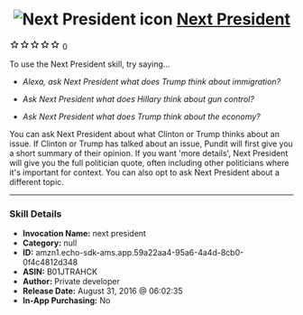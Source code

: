# &nbsp;<img src="skill_icon" alt="Next President icon" width="36"> [Next President](http://alexa.amazon.com/#skills/amzn1.echo-sdk-ams.app.59a22aa4-95a6-4a4d-8cb0-0f4c4812d348)
![0 stars](../../images/ic_star_border_black_18dp_1x.png)![0 stars](../../images/ic_star_border_black_18dp_1x.png)![0 stars](../../images/ic_star_border_black_18dp_1x.png)![0 stars](../../images/ic_star_border_black_18dp_1x.png)![0 stars](../../images/ic_star_border_black_18dp_1x.png) 0

To use the Next President skill, try saying...

* *Alexa, ask Next President what does Trump think about immigration?*

* *Ask Next President what does Hillary think about gun control?*

* *Ask Next President what does Trump think about the economy?*

You can ask Next President about what Clinton or Trump thinks about an issue. If Clinton or Trump has talked about an issue, Pundit will first give you a short summary of their opinion. If you want 'more details', Next President will give you the full politician quote, often including other politicians where it's important for context. You can also opt to ask Next President about a different topic.

***

### Skill Details

* **Invocation Name:** next president
* **Category:** null
* **ID:** amzn1.echo-sdk-ams.app.59a22aa4-95a6-4a4d-8cb0-0f4c4812d348
* **ASIN:** B01JTRAHCK
* **Author:** Private developer
* **Release Date:** August 31, 2016 @ 06:02:35
* **In-App Purchasing:** No

